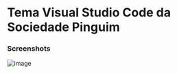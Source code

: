 # Tema Visual Studio Code da Sociedade Pinguim

### Screenshots
![image](https://github.com/user-attachments/assets/76799d4b-f0a8-4559-aebc-5a28d56c3eb9)
